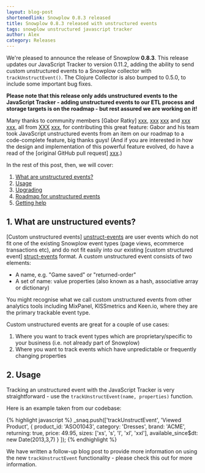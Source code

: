 ```yaml
---
layout: blog-post
shortenedlink: Snowplow 0.8.3 released
title: Snowplow 0.8.3 released with unstructured events
tags: snowplow unstructured javascript tracker
author: Alex
category: Releases
---
```


We're pleased to announce the release of Snowplow **0.8.3**. This release updates our JavaScript Tracker to version 0.11.2, adding the ability to send custom unstructured events to a Snowplow collector with `trackUnstructEvent()`. The Clojure Collector is also bumped to 0.5.0, to include some important bug fixes.

**Please note that this release only adds unstructured events to the JavaScript Tracker - adding unstructured events to our ETL process and storage targets is on the roadmap - but rest assured we are working on it!**

Many thanks to community members [Gabor Ratky] [xxx], [xxx] [xxx] and [xxx] [xxx], all from [XXX] [xxx], for contributing this great feature: Gabor and his team took JavaScript unstructured events from an item on our roadmap to a code-complete feature, big thanks guys! (And if you are interested in how the design and implementation of this powerful feature evolved, do have a read of the [original GitHub pull request] [xxx].)

In the rest of this post, then, we will cover:

1. [What are unstructured events?](/blog/2013/04/12/snowplow-0.8.1-released-with-referer-url-parsing#referer-parsing)
2. [Usage](/blog/2013/04/12/snowplow-0.8.1-released-with-referer-url-parsing#example-data)
3. [Upgrading](/blog/2013/04/12/snowplow-0.8.1-released-with-referer-url-parsing#upgrading-usage)
4. [Roadmap for unstructured events]()
4. [Getting help](/blog/2013/04/12/snowplow-0.8.1-released-with-referer-url-parsing#help)

<!--more-->

<h2><a name="definition">1. What are unstructured events?</a></h2>

[Custom unstructured events] [unstruct-events] are user events which do not fit one of the existing Snowplow event types (page views, ecommerce transactions etc), and do not fit easily into our existing [custom structured event] [struct-events] format. A custom unstructured event consists of two elements:

* A name, e.g. "Game saved" or "returned-order"
* A set of name: value properties (also known as a hash, associative array or dictionary)

You might recognise what we call custom unstructured events from other analytics tools including MixPanel, KISSmetrics and Keen.io, where they are the primary trackable event type.

Custom unstructured events are great for a couple of use cases:

1. Where you want to track event types which are proprietary/specific to your business (i.e. not already part of Snowplow)
2. Where you want to track events which have unpredictable or frequently changing properties

<h2><a name="usage">2. Usage</a></h2>

Tracking an unstructured event with the JavaScript Tracker is very straightforward - use the `trackUnstructEvent(name, properties)` function.

Here is an example taken from our codebase:

{% highlight javascript %}
_snaq.push(['trackUnstructEvent', 'Viewed Product',
                {
                    product_id: 'ASO01043',
                    category: 'Dresses',
                    brand: 'ACME',
                    returning: true,
                    price: 49.95,
                    sizes: ['xs', 's', 'l', 'xl', 'xxl'],
                    available_since$dt: new Date(2013,3,7)
                }
            ]);
{% endhighlight %}

We have written a follow-up blog post to provide more information on using the new `trackUnstructEvent` functionality - please check this out for more information.

[xxx]: http://todo
[unstruct-events]: http://todo
[struct-events]: http://todo